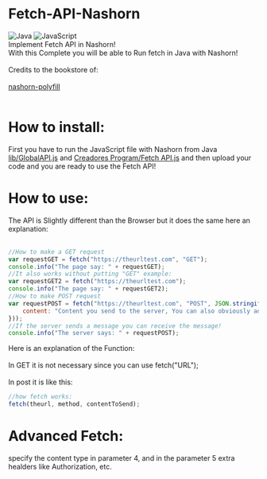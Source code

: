 # Fetch-API-Nashorn
![Java](https://img.shields.io/badge/java-%23ED8B00.svg?style=for-the-badge&logo=openjdk&logoColor=white) ![JavaScript](https://img.shields.io/badge/javascript-%23323330.svg?style=for-the-badge&logo=javascript&logoColor=%23F7DF1E) <br/>
Implement Fetch API in Nashorn!<br/>
With this Complete you will be able to Run fetch in Java with Nashorn!<br/><br/>
Credits to the bookstore of:<br/><br/>
<a href="https://github.com/shendepu/nashorn-polyfill">nashorn-polyfill</a><br/><br/>
# How to install:
First you have to run the JavaScript file with Nashorn from Java <a href="https://github.com/Trollhunters501/Fetch-API-Nashorn/blob/main/lib/GlobalAPI.js">lib/GlobalAPI.js</a> and <a href="https://github.com/Trollhunters501/Fetch-API-Nashorn/blob/main/Creadores%20Program/Fetch%20API.js">Creadores Program/Fetch API.js</a> and then upload your code and you are ready to use the Fetch API!
# How to use:
The API is Slightly different than the Browser but it does the same here an explanation:<br/><br/>
```js
//How to make a GET request
var requestGET = fetch("https://theurltest.com", "GET");
console.info("The page say: " + requestGET);
//It also works without putting "GET" example:
var requestGET2 = fetch("https://theurltest.com");
console.info("The page say: " + requestGET2);
//How to make POST request
var requestPOST = fetch("https://theurltest.com", "POST", JSON.stringify({
    content: "Content you send to the server, You can also obviously add more variables as you need just like Fetch!"
}));
//If the server sends a message you can receive the message!
console.info("The server says: " + requestPOST);
```
Here is an explanation of the Function:<br/><br/>
In GET it is not necessary since you can use fetch("URL");<br/><br/>
In post it is like this:
```js
//how fetch works:
fetch(theurl, method, contentToSend);
```

# Advanced Fetch:

specify the content type in parameter 4, and in the parameter 5 extra healders like Authorization, etc.
